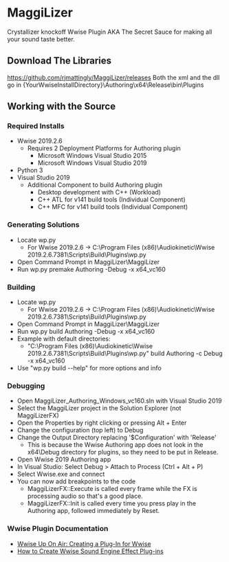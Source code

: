 # MaggiLizer
Crystallizer knockoff Wwise Plugin
AKA
The Secret Sauce for making all your sound taste better.


## Download The Libraries
https://github.com/rjmattingly/MaggiLizer/releases
Both the xml and the dll go in {YourWwiseInstallDirectory}\Authoring\x64\Release\bin\Plugins

## Working with the Source

### Required Installs
- Wwise 2019.2.6
  - Requires 2 Deployment Platforms for Authoring plugin
     - Microsoft Windows Visual Studio 2015
     - Microsoft Windows Visual Studio 2019
- Python 3
- Visual Studio 2019
  - Additional Component to build Authoring plugin
    - Desktop development with C++ (Workload)
    - C++ ATL for v141 build tools (Individual Component)
    - C++ MFC for v141 build tools (Individual Component)

### Generating Solutions

- Locate wp.py
  - For Wwise 2019.2.6 ->  C:\Program Files (x86)\Audiokinetic\Wwise 2019.2.6.7381\Scripts\Build\Plugins\wp.py
- Open Command Prompt in MaggiLizer\MaggiLizer
- Run wp.py premake Authoring -Debug -x x64_vc160

### Building

- Locate wp.py
  - For Wwise 2019.2.6 ->  C:\Program Files (x86)\Audiokinetic\Wwise 2019.2.6.7381\Scripts\Build\Plugins\wp.py
- Open Command Prompt in MaggiLizer\MaggiLizer
- Run wp.py build Authoring -Debug -x x64_vc160
- Example with default directories:
  - "C:\Program Files (x86)\Audiokinetic\Wwise 2019.2.6.7381\Scripts\Build\Plugins\wp.py" build Authoring -c Debug -x x64_vc160
- Use "wp.py build --help" for more options and info

### Debugging

- Open MaggiLizer_Authoring_Windows_vc160.sln with Visual Studio 2019
- Select the MaggiLizer project in the Solution Explorer (not MaggiLizerFX)
- Open the Properties by right clicking or pressing Alt + Enter
- Change the configuration (top left) to Debug
- Change the Output Directory replacing '$Configuration' with 'Release'
  - This is because the Wwise Authoring app does not look in the x64\Debug directory for plugins, so they need to be put in Release.
- Open Wwise 2019 Authoring app
- In Visual Studio: Select Debug > Attach to Process (Ctrl + Alt + P)
- Select Wwise.exe and connect
- You can now add breakpoints to the code 
  - MaggiLizerFX::Execute is called every frame while the FX is processing audio so that's a good place.
  - MaggiLizerFX::Init is called every time you press play in the Authoring app, followed immediately by Reset.

### Wwise Plugin Documentation

- [Wwise Up On Air: Creating a Plug-In for Wwise](https://www.twitch.tv/videos/758625080)
- [How to Create Wwise Sound Engine Effect Plug-ins](https://www.audiokinetic.com/library/edge/?source=SDK&id=soundengine_plugins_effects.html)
